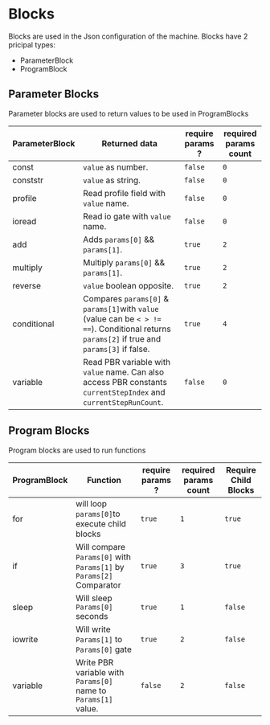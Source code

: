 # Blocks

Blocks are used in the Json configuration of the machine.
Blocks have 2 pricipal types:

* ParameterBlock
* ProgramBlock

## **Parameter Blocks**

Parameter blocks are used to return values to be used in ProgramBlocks

| ParameterBlock | Returned data | require params ? | required params count |
| -------------- | ------------- | ---------------- | ----------------------|
| const | `value` as number. | ```false```| ```0``` |
| conststr | `value` as string. | ```false```| ```0``` |
| profile | Read profile field with `value` name. | ```false```| ```0``` |
| ioread | Read io gate with `value` name. | ```false```| ```0``` |
| add | Adds `params[0]` && `params[1]`. | ```true```| ```2``` |
| multiply | Multiply `params[0]` && `params[1]`. | ```true```| ```2``` |
| reverse | `value` boolean opposite. | ```true```| ```2``` |
| conditional | Compares `params[0]` & `params[1]`with `value` (value can be `< > != ==`). Conditional  returns `params[2]` if true and `params[3]` if false. | ```true```| ```4```|
| variable | Read PBR variable with `value` name. Can also access PBR constants `currentStepIndex` and `currentStepRunCount`. | ```false```| ```0``` |


## **Program Blocks**

Program blocks are used to run functions

| ProgramBlock | Function | require params ? | required params count | Require Child Blocks |
| ------------ | -------- | ---------------- | ----------------------| -------------------- |
| for | will loop `params[0]`to execute child blocks | ```true```| ```1``` | ```true```|
| if | Will compare `Params[0]` with `Params[1]` by `Params[2]` Comparator | ```true``` | ```3``` | ```true```|
| sleep | Will sleep `Params[0]` seconds | ```true```| ```1``` | ```false``` |
| iowrite | Will write `Params[1]` to `Params[0]` gate | ```true```| ```2``` | ```false``` |
| variable | Write PBR variable with `Params[0]` name to `Params[1]` value. | ```false```| ```2``` | ```false```|
